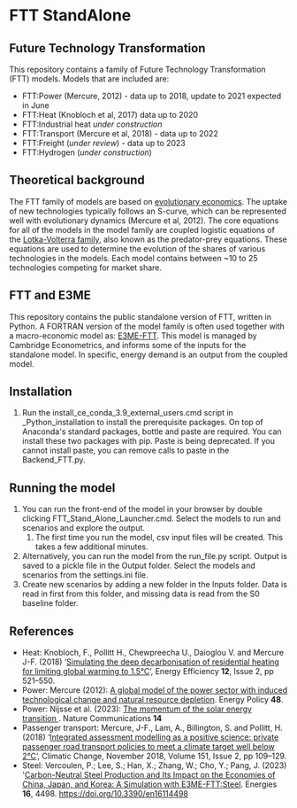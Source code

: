 # FTT StandAlone

## Future Technology Transformation
This repository contains a family of Future Technology Transformation (FTT) models. Models that are included are:

* FTT:Power (Mercure, 2012) - data up to 2018, update to 2021 expected in June
* FTT:Heat (Knobloch et al, 2017) data up to 2020
* FTT:Industrial heat *under construction*
* FTT:Transport (Mercure et al, 2018) - data up to 2022
* FTT:Freight (*under review*) - data up to 2023
* FTT:Hydrogen (*under construction*)

## Theoretical background
The FTT family of models are based on [evolutionary economics](https://en.wikipedia.org/wiki/Evolutionary_economics). The uptake of new technologies typically follows an S-curve, which can be represented well with evolutionary dynamics (Mercure et al, 2012). The core equations for all of the models in the model family are coupled logistic equations of the [Lotka-Volterra family](https://en.wikipedia.org/wiki/Lotka%E2%80%93Volterra_equations), also known as the predator-prey equations. These equations are used to determine the evolution of the shares of various technologies in the models. Each model contains between ~10 to 25 technologies competing for market share. 

## FTT and E3ME
This repository contains the public standalone version of FTT, written in Python. A FORTRAN version of the model family is often used together with a macro-economic model as: [E3ME-FTT](https://www.e3me.com/). This model is managed by Cambridge Econometrics, and informs some of the inputs for the standalone model. In specific, energy demand is an output from the coupled model. 

## Installation
1. Run the install_ce_conda_3.9_external_users.cmd script in _Python_installation to install the prerequisite packages. On top of Anaconda's standard packages, bottle and paste are required. You can install these two packages with pip. Paste is being deprecated. If you cannot install paste, you can remove calls to paste in the Backend_FTT.py.

## Running the model
1. You can run the front-end of the model in your browser by double clicking FTT_Stand_Alone_Launcher.cmd. Select the models to run and scenarios and explore the output.
   1. The first time you run the model, csv input files will be created. This takes a few additional minutes. 
2. Alternatively, you can run the model from the run_file.py script. Output is saved to a pickle file in the Output folder. Select the models and scenarios from the settings.ini file.
3. Create new scenarios by adding a new folder in the Inputs folder. Data is read in first from this folder, and missing data is read from the S0 baseline folder. 

## References
* Heat: Knobloch, F., Pollitt H., Chewpreecha U., Daioglou V. and Mercure J-F. (2018) ‘[Simulating the deep decarbonisation of residential heating for limiting global warming to 1.5°C](https://link.springer.com/article/10.1007/s12053-018-9710-0)’, Energy Efficiency **12**, Issue 2, pp 521–550.
* Power: Mercure (2012): [A global model of the power sector with induced technological change and natural resource depletion](https://www.sciencedirect.com/science/article/pii/S0301421512005356 ). Energy Policy **48**.
* Power: Nijsse et al. (2023): [The momentum of the solar energy transition ](https://doi.org/10.1038/s41467-023-41971-7). Nature Communications **14**
* Passenger transport: Mercure, J-F., Lam, A., Billington, S. and Pollitt, H. (2018) ‘[Integrated assessment modelling as a positive science: private passenger road transport policies to meet a climate target well below 2°C](https://pubmed.ncbi.nlm.nih.gov/30930506/)’, Climatic Change, November 2018, Volume 151, Issue 2, pp 109–129.
* Steel: Vercoulen, P.; Lee, S.; Han, X.; Zhang, W.; Cho, Y.; Pang, J. (2023) '[Carbon-Neutral Steel Production and Its Impact on the Economies of China, Japan, and Korea: A Simulation with E3ME-FTT:Steel](https://www.mdpi.com/1996-1073/16/11/4498). Energies **16**, 4498. https://doi.org/10.3390/en16114498 
